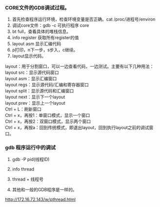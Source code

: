 ### CORE文件的GDB调试过程。

1. 首先检查程序运行环境，检查环境变量是否正确。cat /proc/进程号/environ  
2. 调试core文件：gdb -c 可执行程序  core  
3. bt full，查看具体的堆栈信息。  
4. info register 获取所有register的值  
5. layout asm 显示汇编代码  
6. p打印，n下一步，s步入，c继续。  
7. layout显示代码。  


layout：用于分割窗口，可以一边查看代码，一边测试。主要有以下几种用法：  
layout src：显示源代码窗口  
layout asm：显示汇编窗口  
layout regs：显示源代码/汇编和寄存器窗口  
layout split：显示源代码和汇编窗口  
layout next：显示下一个layout  
layout prev：显示上一个layout  
Ctrl + L：刷新窗口  
Ctrl + x，再按1：单窗口模式，显示一个窗口  
Ctrl + x，再按2：双窗口模式，显示两个窗口  
Ctrl + x，再按a：回到传统模式，即退出layout，回到执行layout之前的调试窗口。  

### gdb 程序运行中的调试

1. gdb -P pid(线程ID)  

2. info thread  

3. thread + 线程号  

4. 其他和一般的GDB程序是一样的。  


http://172.16.72.143/w/pthread.html
